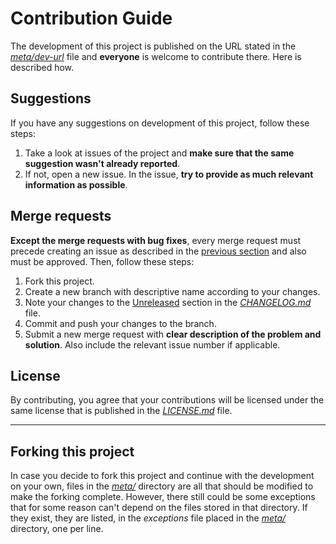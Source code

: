 # Contribution Guide

The development of this project is published on the URL stated in the [*meta/dev-url*](meta/dev-url) file and **everyone** is welcome to contribute there. Here is described how.

## Suggestions

If you have any suggestions on development of this project, follow these steps:

1. Take a look at issues of the project and **make sure that the same suggestion wasn't already reported**.
2. If not, open a new issue. In the issue, **try to provide as much relevant information as possible**.

## Merge requests

**Except the merge requests with bug fixes**, every merge request must precede creating an issue as described in the [previous section](#suggestions) and also must be approved. Then, follow these steps:

1. Fork this project.
2. Create a new branch with descriptive name according to your changes.
3. Note your changes to the [Unreleased](CHANGELOG.md#unreleased) section in the [*CHANGELOG.md*](CHANGELOG.md) file.
4. Commit and push your changes to the branch.
5. Submit a new merge request with **clear description of the problem and solution**. Also include the relevant issue number if applicable.

## License

By contributing, you agree that your contributions will be licensed under the same license that is published in the [*LICENSE.md*](LICENSE.md) file.

---

## Forking this project

In case you decide to fork this project and continue with the development on your own, files in the [*meta/*](meta/) directory are all that should be modified to make the forking complete. However, there still could be some exceptions that for some reason can't depend on the files stored in that directory. If they exist, they are listed, in the *exceptions* file placed in the [*meta/*](meta/) directory, one per line.
